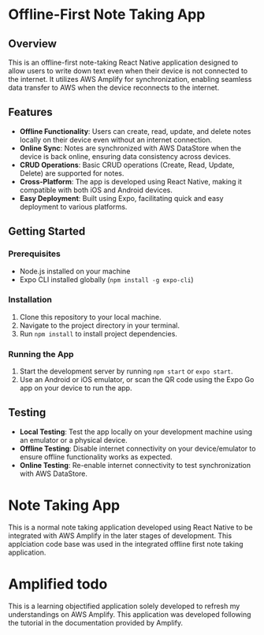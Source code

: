 # Offline-First Note Taking App

## Overview
This is an offline-first note-taking React Native application designed to allow users to write down text even when their device is not connected to the internet. It utilizes AWS Amplify for synchronization, enabling seamless data transfer to AWS when the device reconnects to the internet.

## Features
- **Offline Functionality**: Users can create, read, update, and delete notes locally on their device even without an internet connection.
- **Online Sync**: Notes are synchronized with AWS DataStore when the device is back online, ensuring data consistency across devices.
- **CRUD Operations**: Basic CRUD operations (Create, Read, Update, Delete) are supported for notes.
- **Cross-Platform**: The app is developed using React Native, making it compatible with both iOS and Android devices.
- **Easy Deployment**: Built using Expo, facilitating quick and easy deployment to various platforms.

## Getting Started
### Prerequisites
- Node.js installed on your machine
- Expo CLI installed globally (`npm install -g expo-cli`)

### Installation
1. Clone this repository to your local machine.
2. Navigate to the project directory in your terminal.
3. Run `npm install` to install project dependencies.

### Running the App
1. Start the development server by running `npm start` or `expo start`.
2. Use an Android or iOS emulator, or scan the QR code using the Expo Go app on your device to run the app.

## Testing
- **Local Testing**: Test the app locally on your development machine using an emulator or a physical device.
- **Offline Testing**: Disable internet connectivity on your device/emulator to ensure offline functionality works as expected.
- **Online Testing**: Re-enable internet connectivity to test synchronization with AWS DataStore.

# Note Taking App
This is a normal note taking application developed using React Native to be integrated with AWS Amplify in the later stages of development.
This applciation code base was used in the integrated offline first note taking application.

# Amplified todo
This is a learning objectified application solely developed to refresh my understandings on AWS Amplify. This application was developed following the tutorial in the documentation provided by Amplify.

